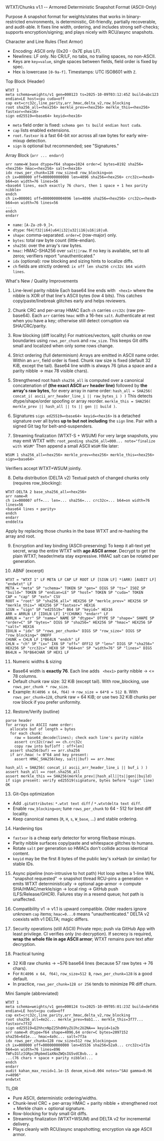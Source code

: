 
WTXT/Chunks v1.1 -- Armored Deterministic Snapshot Format (ASCII-Only)

Purpose
A snapshot format for weights/states that works in binary-restricted environments, is deterministic, Git-friendly, partially recoverable, and audit-able. It fixes line width, ordering, and includes strong self-checks; supports encryption/signing; and plays nicely with RCU/async snapshots.

Character and Line Rules (Text Armor)

* Encoding: ASCII only (0x20 - 0x7E plus LF).
* Newlines: LF only. No CR/LF, no tabs, no trailing spaces, no non-ASCII.
* Keys are `key=value`, single spaces between fields, field order is fixed by spec.
* Hex is lowercase `[0-9a-f]`. Timestamps: UTC ISO8601 with `Z`.

Top Block (Header)

```
WTXT 1
meta schema=weights/v1 gen=000123 ts=2025-10-09T03:12:45Z build=abc123 endian=LE host=cpu cuda=off
cap ext=crc32c,line_parity,arr_hmac,delta_v2,row_blocking
root sha256_all=<hex256> merkle_prev=<hex256> merkle_this=<hex256> fastxor=<hex16>
sign ed25519=<base64> keyid=<hex16>
```

* `meta` field order is fixed: `schema gen ts build endian host cuda`.
* `cap` lists enabled extensions.
* `root.fastxor` is a fast 64-bit xor across all raw bytes for early wire-mixup detection.
* `sign` is optional but recommended; see "Signatures."

Array Block (`arr ... endarr`)

```
arr name=W_base dtype=f64 shape=1024 order=C bytes=8192 sha256=<hex256> hmac=<hex256> salt=<hex16>
idx rows_per_chunk=128 row_size=8 row_blocking=on
ch ix=000000 off=000000000000 len=4096 sha256=<hex256> crc32c=<hex8> b64=on width=76 lines=56
<base64 lines, each exactly 76 chars, then 1 space + 1 hex parity nibble>
endch
ch ix=000001 off=0000000004096 len=4096 sha256=<hex256> crc32c=<hex8> b64=on width=76 lines=56
...
endch
endarr
```

* `name`: `[A-Za-z0-9_]+`.
* `dtype`: `f64|f32|i64|u64|i32|u32|i16|u16|i8|u8`.
* `shape`: comma-separated. `order=C` (row-major) only.
* `bytes`: total raw byte count (little-endian).
* `sha256`: over the array's raw bytes.
* `hmac`: HMAC-SHA256 over `salt||raw`. If no key is available, set to all zeros; verifiers report "unauthenticated."
* `idx` (optional): row blocking and sizing hints to localize diffs.
* `ch` fields are strictly ordered: `ix off len sha256 crc32c b64 width lines`.

What's New / Quality Improvements

1. Line-level parity nibble
   Each base64 line ends with ` <hex1>` where the nibble is XOR of that line's ASCII bytes (low 4 bits). This catches copy/paste/linebreak glitches early and helps reviewers.

2. Chunk CRC and per-array HMAC
   Each `ch` carries `crc32c` (raw pre-base64). Each `arr` carries `hmac` with a 16-hex `salt`. Authenticate at rest when you have a key; otherwise still detect corruption via SHA/CRC/parity.

3. Row blocking (diff locality)
   For matrices/vectors, split chunks on row boundaries using `rows_per_chunk` and `row_size`. This keeps Git diffs small and localized when only some rows change.

4. Strict ordering (full determinism)
   Arrays are emitted in ASCII name order. Within an `arr`, field order is fixed. Chunk raw size is fixed (default 32 KiB, except the tail). Base64 line width is always 76 (plus a space and a parity nibble -> max 78 visible chars).

5. Strengthened root hash
   `sha256_all` is computed over a canonical concatenation of **(the exact ASCII `arr` header line)** followed by **the array's raw bytes**, for every array in name order:
   `hash_all = SHA256( concat_i( ascii_arr_header_line_i || raw_bytes_i ) )`
   This detects dtype/shape/order spoofing or array reorder.
   `merkle_this = SHA256( merkle_prev || hash_all || ts || gen || build )`.

6. Signatures
   `sign ed25519=<base64> keyid=<hex16>` is a detached signature over all bytes **up to but not including** the `sign` line. Pair with a signed Git tag for belt-and-suspenders.

7. Streaming finalization (WTXT-S + WSUM)
   For very large snapshots, you may emit WTXT with:
   `root_pending sha256_all=000... note="finalize with WSUM"`
   Then append a small ASCII `WSUM` file later:

```
WSUM 1 sha256_all=<hex256> merkle_prev=<hex256> merkle_this=<hex256> sign=<base64>
```

Verifiers accept WTXT+WSUM jointly.

8. Delta distribution (DELTA v2)
   Textual patch of changed chunks only (requires row_blocking):

```
WTXT-DELTA 2 base_sha256_all=<hex256>
arr name=R
ch ix=000007 off=... len=... sha256=... crc32c=... b64=on width=76 lines=56
<base64 lines + parity>
endch
endarr
enddelta
```

Apply by replacing those chunks in the base WTXT and re-hashing the array and root.

9. Encryption and key binding (ASCII-preserving)
   To keep it all-text yet secret, wrap the entire WTXT with **age ASCII armor**. Decrypt to get the plain WTXT; header/meta stay expressive. HMAC salt can be rotated per generation.

10. ABNF (excerpt)

```
WTXT = "WTXT 1" LF META LF CAP LF ROOT LF [SIGN LF] *(ARR) [AUDIT LF] "endwtxt" LF
META = "meta" SP "schema=" TOKEN SP "gen=" DIGS SP "ts=" ISOZ SP "build=" TOKEN SP "endian=LE" SP "host=" TOKEN SP "cuda=" TOKEN
CAP = "cap" SP "ext=" CSV
ROOT = "root" SP "sha256_all=" HEX256 SP "merkle_prev=" HEX256 SP "merkle_this=" HEX256 SP "fastxor=" HEX16
SIGN = "sign" SP "ed25519=" B64 SP "keyid=" HEX16
ARR = ARRLN LF [IDXLN LF] 1*(CHUNK) "endarr" LF
ARRLN = "arr" SP "name=" NAME SP "dtype=" DTYPE SP "shape=" SHAPE SP "order=C" SP "bytes=" DIGS SP "sha256=" HEX256 SP "hmac=" HEX256 SP "salt=" HEX16
IDXLN = "idx" SP "rows_per_chunk=" DIGS SP "row_size=" DIGS SP "row_blocking=" ONOFF
CHUNK = CHLN LF 1*B64LN "endch" LF
CHLN = "ch" SP "ix=" IX6 SP "off=" OFF12 SP "len=" DIGS SP "sha256=" HEX256 SP "crc32c=" HEX8 SP "b64=on" SP "width=76" SP "lines=" DIGS
B64LN = 76*B64CHAR SP HEX1 LF
```

11. Numeric widths & sizing

* Base64 width is **exactly 76**. Each line adds ` <hex1>` parity nibble -> <= 78 columns.
* Default chunk raw size: 32 KiB (except tail). With row_blocking, use `rows_per_chunk * row_size`.
* Example: `R(4096 x 64, f64)` -> `row_size = 64*8 = 512 B`. With `rows_per_chunk=128`, chunk raw = 64 KiB; or use two 32 KiB chunks per row block if you prefer uniformity.

12. Restore/Verify (outline)

```
parse header
for arrays in ASCII name order:
  allocate buf of length = bytes
  for each chunk:
    raw = base64_decode(lines); check each line's parity nibble
    assert crc32c(raw) == ch.crc32c
    copy raw into buf[off : off+len]
  assert sha256(buf) == arr.sha256
  if arr.hmac != 0^64 and key present:
    assert HMAC_SHA256(key, salt||buf) == arr.hmac

hash_all = SHA256( concat_i( ascii_arr_header_line_i || buf_i ) )
assert hash_all == root.sha256_all
assert merkle_this == SHA256(merkle_prev||hash_all||ts||gen||build)
if sign present: verify ed25519(signature, bytes before "sign" line)
OK
```

13. Git-Ops optimization

* Add `.gitattributes`: `*.wtxt text diff` / `*.wtxtdelta text diff`.
* Enable `row_blocking=on`; tune `rows_per_chunk` to 64 - 512 for best diff locality.
* Keep canonical names (`R`, `H`, `s`, `W_base`, ...) and stable ordering.

14. Hardening tips

* `fastxor` is a cheap early detector for wrong file/base mixups.
* Parity nibble surfaces copy/paste and whitespace glitches to humans.
* Rotate `salt` per generation so HMACs don't collide across identical content.
* `keyid` may be the first 8 bytes of the public key's xxHash (or similar) for stable IDs.

15. Async pipeline (non-intrusive to hot path)
    Hot loop writes a 1-line WAL "snapshot requested" -> snapshot thread RCU-pins a generation -> emits WTXT deterministically -> optional age-armor -> compute SHA/HMAC/merkle/sign -> local ring -> GitHub push (LFS/Release/GHCR). Failures stay in a resend queue; hot path is unaffected.

16. Compatibility
    v1 -> v1.1 is upward compatible. Older readers ignore unknown `cap` items; `hmac=0...0` means "unauthenticated." DELTA v2 coexists with v1 DELTA; magic differs.

17. Security operations (still ASCII)
    Private repo; push via GitHub App with least privilege. CI verifies only (no decryption). If secrecy is required, **wrap the whole file in age ASCII armor**; WTXT remains pure text after decryption.

18. Practical tuning

* 32 KiB raw chunks -> ~576 base64 lines (because 57 raw bytes -> 76 chars).
* For `R(4096 x 64, f64)`, `row_size=512 B`, `rows_per_chunk=128` is a good default.
* In practice, `rows_per_chunk=128 or 256` tends to minimize PR diff churn.

Mini Sample (abbreviated)

```
WTXT 1
meta schema=weights/v1 gen=000124 ts=2025-10-09T05:01:23Z build=def456 endian=LE host=cpu cuda=off
cap ext=crc32c,line_parity,arr_hmac,delta_v2,row_blocking
root sha256_all=4e2c... merkle_prev=9ab1... merkle_this=3f77... fastxor=7f32
sign ed25519=Q2hhcnNpZ25hdHVyZUJhc2U2NA== keyid=1a2b
arr name=R dtype=f64 shape=4096,64 order=C bytes=2097152 sha256=6d1e... hmac=4a9c... salt=7f3a
idx rows_per_chunk=128 row_size=512 row_blocking=on
ch ix=000000 off=000000000000 len=65536 sha256=52a9... crc32c=1f2a b64=on width=76 lines=896
TWFuIGlzIGRpc3Rpbmd1aXNoZWQsIG5vdCBvb... a
...(76 chars + space + parity nibble)...
endch
endarr
audit kahan_max_resid=1.1e-15 denom_min=0.004 notes="SAU gamma=0.96 r=4096"
endwtxt
```

TL;DR

* Pure ASCII, deterministic ordering/widths.
* Chunk-level CRC + per-array HMAC + parity nibble + strengthened root + Merkle chain + optional signature.
* Row-blocking for truly small Git diffs.
* Streaming finalization (WTXT+WSUM) and DELTA v2 for incremental delivery.
* Plays cleanly with RCU/async snapshotting; encryption via age ASCII armor.

